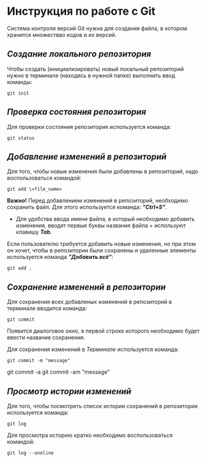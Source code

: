 # **Инструкция по работе с Git**

Система контроля версий Git нужна для создания файла, в котором хранится множествво кодов и их версий.

## *Создание локального репозитория*

Чтобы создать (инициализировать) новый локальный репозиторий нужно в терминале (находясь в нужной папке) выполнить ввод команды:

    git init

## *Проверка состояния репозитория*

Для проверки состояния репозитория используется команда:

    git status

## *Добавление изменений в репозиторий*

 Для того, чтобы новые изменения были добавлены в репозиторий, надо воспользоваться командой:

    git add \<file_name>
 
  **Важно!** Перед добавлением изменений в репозиторий, необходимо сохранить файл. Для этого используется команда: ***"Ctrl+S"***.

 - Для удобства ввода имени файла, в который необходимо добавить изменения, вводят первые буквы названия файла + используют клавишу ***Tab***.

Если пользователю требуется добавить новые изменения, но при этом он хочет, чтобы в репозитории были сохранены и удаленные элементы используется команда ***"Добавить всё"***:

    git add .

## *Сохранение изменений в репозитории*

Для сохранения всех добавленых изменений в репозиторий в терминале вводится команда:

    git commit

Появится диалоговое окно, в первой строке которого необходимо будет ввести название сохранения. 

Для сохранения изменений в *Терминале* используется команда:

    git commit -m "message"

git commit -a 
git commit -am "message"

## *Просмотр истории изменений*

Для того, чтобы посмотреть список истории сохранений в репозитории используется команда:

    git log

Для просмотра историю кратко необходимо воспользоваться командой:

    git log --oneline
    
